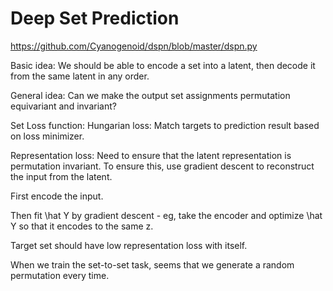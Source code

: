 # Deep Set Prediction

https://github.com/Cyanogenoid/dspn/blob/master/dspn.py

Basic idea: We should be able to encode a set into a latent, then decode it from the same latent
in any order.

General idea: Can we make the output set assignments permutation equivariant and invariant?

Set Loss function: Hungarian loss: Match targets to prediction result based on loss minimizer.

Representation loss: Need to ensure that the latent representation is permutation invariant. To
ensure this, use gradient descent to reconstruct the input from the latent.

First encode the input.

Then fit \hat Y by gradient descent - eg, take the encoder and optimize \hat Y
so that it encodes to the same z.

Target set should have low representation loss with itself.

When we train the set-to-set task, seems that we generate a random permutation every time.
